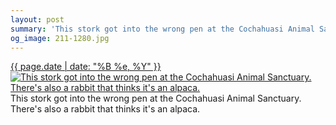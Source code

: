```yaml
---
layout: post
summary: 'This stork got into the wrong pen at the Cochahuasi Animal Sanctuary. There&#x27;s also a rabbit that thinks it&#x27;s an alpaca.'
og_image: 211-1280.jpg
---
```


<p>
  <time><a href="/211">{{ page.date | date: "%B %e, %Y" }}</a></time>
  <a href="/211"><img src="{{ site.assets_url }}/211-640.jpg" srcset="{{ site.assets_url }}/211-1280.jpg 1280w, {{ site.assets_url }}/211-960.jpg 960w, {{ site.assets_url }}/211-640.jpg 640w, {{ site.assets_url }}/211-320.jpg 320w" sizes="(min-width: 700px) 50vw, calc(100vw - 2rem)" alt="This stork got into the wrong pen at the Cochahuasi Animal Sanctuary. There&#x27;s also a rabbit that thinks it&#x27;s an alpaca." /></a>
  <span>This stork got into the wrong pen at the Cochahuasi Animal Sanctuary. There&#x27;s also a rabbit that thinks it&#x27;s an alpaca.</span>
</p>

